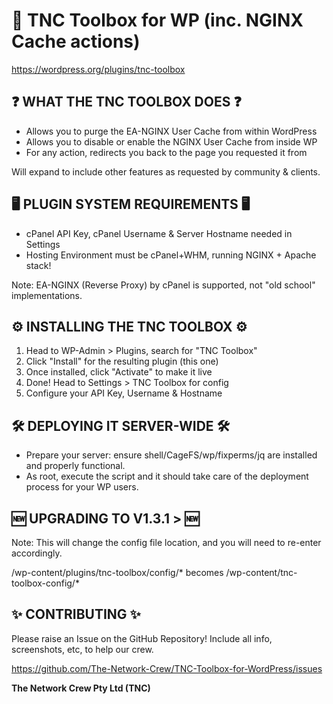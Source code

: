 # 🐆 TNC Toolbox for WP (inc. NGINX Cache actions)

https://wordpress.org/plugins/tnc-toolbox

## ❓ WHAT THE TNC TOOLBOX DOES ❓

- Allows you to purge the EA-NGINX User Cache from within WordPress
- Allows you to disable or enable the NGINX User Cache from inside WP
- For any action, redirects you back to the page you requested it from

Will expand to include other features as requested by community & clients.

## 🖥️ PLUGIN SYSTEM REQUIREMENTS 🖥️

- cPanel API Key, cPanel Username & Server Hostname needed in Settings
- Hosting Environment must be cPanel+WHM, running NGINX + Apache stack!

Note: EA-NGINX (Reverse Proxy) by cPanel is supported, not "old school" implementations.

## ⚙️ INSTALLING THE TNC TOOLBOX ⚙️

1. Head to WP-Admin > Plugins, search for "TNC Toolbox"
2. Click "Install" for the resulting plugin (this one)
3. Once installed, click "Activate" to make it live
4. Done! Head to Settings > TNC Toolbox for config
5. Configure your API Key, Username & Hostname

## 🛠️ DEPLOYING IT SERVER-WIDE 🛠️

- Prepare your server: ensure shell/CageFS/wp/fixperms/jq are installed and properly functional.
- As root, execute the script and it should take care of the deployment process for your WP users.

## 🆕 UPGRADING TO V1.3.1 > 🆕

Note: This will change the config file location, and you will need to re-enter accordingly.

/wp-content/plugins/tnc-toolbox/config/* becomes /wp-content/tnc-toolbox-config/*

## ✨ CONTRIBUTING ✨

Please raise an Issue on the GitHub Repository! Include all info, screenshots, etc, to help our crew.

https://github.com/The-Network-Crew/TNC-Toolbox-for-WordPress/issues

**The Network Crew Pty Ltd (TNC)**
